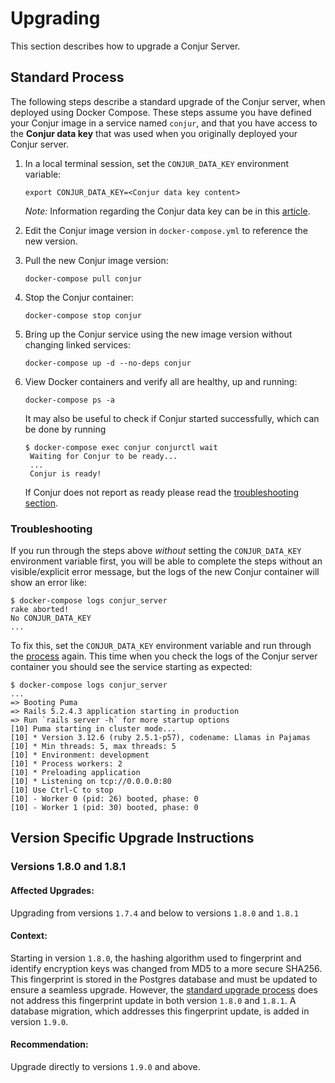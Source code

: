 # Upgrading

This section describes how to upgrade a Conjur Server.

## Standard Process

The following steps describe a standard upgrade of the Conjur server, when deployed
using Docker Compose. These steps assume you have defined your Conjur image in
a service named `conjur`, and that you have access to the **Conjur data key**
that was used when you originally deployed your Conjur server.
1. In a local terminal session, set the `CONJUR_DATA_KEY` environment variable:
   ```
   export CONJUR_DATA_KEY=<Conjur data key content>
   ```
   *Note:* Information regarding the Conjur data key can be in this [article](https://www.conjur.org/blog/loading-your-database-credentials-at-runtime-with-conjur/).

2. Edit the Conjur image version in `docker-compose.yml` to reference the new
   version.

3. Pull the new Conjur image version:
   ```
   docker-compose pull conjur
   ```

4. Stop the Conjur container:
   ```
   docker-compose stop conjur
   ```

5. Bring up the Conjur service using the new image version without changing
   linked services:
   ```
   docker-compose up -d --no-deps conjur
   ```

6. View Docker containers and verify all are healthy, up and running:
   ```
   docker-compose ps -a
   ```

   It may also be useful to check if Conjur started successfully, which can be
   done by running
   ```
   $ docker-compose exec conjur conjurctl wait
    Waiting for Conjur to be ready...
    ...
    Conjur is ready!
   ```
   If Conjur does not report as ready please read the [troubleshooting section](#troubleshooting). 
   

### Troubleshooting

If you run through the steps above _without_ setting the `CONJUR_DATA_KEY`
environment variable first, you will be able to complete the steps without an
visible/explicit error message, but the logs of the new Conjur container will
show an error like:
```
$ docker-compose logs conjur_server
rake aborted!
No CONJUR_DATA_KEY
...
```

To fix this, set the `CONJUR_DATA_KEY` environment variable and run through
the [process](#standard-process) again. This time when you check the logs of the Conjur server
container you should see the service starting as expected:
```
$ docker-compose logs conjur_server
...
=> Booting Puma
=> Rails 5.2.4.3 application starting in production 
=> Run `rails server -h` for more startup options
[10] Puma starting in cluster mode...
[10] * Version 3.12.6 (ruby 2.5.1-p57), codename: Llamas in Pajamas
[10] * Min threads: 5, max threads: 5
[10] * Environment: development
[10] * Process workers: 2
[10] * Preloading application
[10] * Listening on tcp://0.0.0.0:80
[10] Use Ctrl-C to stop
[10] - Worker 0 (pid: 26) booted, phase: 0
[10] - Worker 1 (pid: 30) booted, phase: 0
```

## Version Specific Upgrade Instructions

### Versions 1.8.0 and 1.8.1

#### Affected Upgrades:

Upgrading from versions `1.7.4` and below to versions `1.8.0` and `1.8.1`

#### Context:

Starting in version `1.8.0`, the hashing algorithm used to fingerprint and identify
encryption keys was changed from MD5 to a more secure SHA256. This fingerprint 
is stored in the Postgres database and must be updated to ensure a seamless
upgrade. However, the [standard upgrade process](#standard-process) does not address this
fingerprint update in both version `1.8.0` and `1.8.1`. A database migration,
which addresses this fingerprint update, is added in version `1.9.0`.

#### Recommendation:

Upgrade directly to versions `1.9.0` and above.
